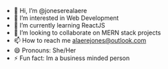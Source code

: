 - 👋 Hi, I’m @joneserealaere
- 👀 I’m interested in Web Development
- 🌱 I’m currently learning ReactJS
- 💞️ I’m looking to collaborate on MERN stack projects
- 📫 How to reach me alaerejones@outlook.com
- 😄 Pronouns: She/Her
- ⚡ Fun fact: Im a business minded person

<!---
joneserealaere/joneserealaere is a ✨ special ✨ repository because its `README.md` (this file) appears on your GitHub profile.
You can click the Preview link to take a look at your changes.
--->

